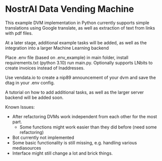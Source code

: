 # NostrAI Data Vending Machine

This example DVM implementation in Python currently supports simple translations using Google translate, as well as extraction of text from links with pdf files.

At a later stage, additional example tasks will be added, as well as the integration into a larger Machine Learning backend 


Place .env file (based on .env_example) in main folder, install requirements.txt (python 3.10) run main.py. Optionally supports LNbits to create invoices instead of lnaddresses.

Use vendata.io to create a nip89 announcement of your dvm and save the dtag in your .env config.

A tutorial on how to add additional tasks, as well as the larger server backend will be added soon. 

Known Issues:
- After refactoring DVMs work independent from each other for the most part.
  - Some functions might work easier than they did before (need some refactoring)
- Bot currently not implemented
- Some basic functionality is still missing, e.g. handling various mediasources
- Interface might still change a lot and brick things.
